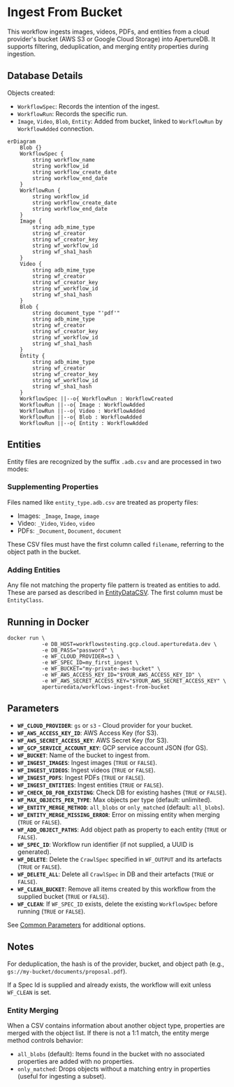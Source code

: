 # Ingest From Bucket

This workflow ingests images, videos, PDFs, and entities from a
cloud provider's bucket (AWS S3 or Google Cloud Storage) into ApertureDB.
It supports filtering, deduplication, and merging entity properties during ingestion.

## Database Details

Objects created:
* `WorkflowSpec`: Records the intention of the ingest.
* `WorkflowRun`: Records the specific run.
* `Image`, `Video`, `Blob`, `Entity`: Added from bucket, linked to `WorkflowRun` by `WorkflowAdded` connection.

```mermaid
erDiagram
    Blob {}
    WorkflowSpec {
        string workflow_name
        string workflow_id
        string workflow_create_date
        string workflow_end_date
    }
    WorkflowRun {
        string workflow_id
        string workflow_create_date
        string workflow_end_date
    }
    Image {
        string adb_mime_type
        string wf_creator
        string wf_creator_key
        string wf_workflow_id
        string wf_sha1_hash
    }
    Video {
        string adb_mime_type
        string wf_creator
        string wf_creator_key
        string wf_workflow_id
        string wf_sha1_hash
    }
    Blob {
        string document_type "'pdf'"
        string adb_mime_type
        string wf_creator
        string wf_creator_key
        string wf_workflow_id
        string wf_sha1_hash
    }
    Entity {
        string adb_mime_type
        string wf_creator
        string wf_creator_key
        string wf_workflow_id
        string wf_sha1_hash
    }
    WorkflowSpec ||--o{ WorkflowRun : WorkflowCreated
    WorkflowRun ||--o{ Image : WorkflowAdded
    WorkflowRun ||--o{ Video : WorkflowAdded
    WorkflowRun ||--o{ Blob : WorkflowAdded
    WorkflowRun ||--o{ Entity : WorkflowAdded
```

## Entities

Entity files are recognized by the suffix `.adb.csv` and are processed in two modes:

### Supplementing Properties
Files named like `entity_type.adb.csv` are treated as property files:
* Images: `_Image`, `Image`, `image`
* Video: `_Video`, `Video`, `video`
* PDFs: `_Document`, `Document`, `document`

These CSV files must have the first column called `filename`, referring to the object path in the bucket.

### Adding Entities
Any file not matching the property file pattern is treated as entities to add.
These are parsed as described in [EntityDataCSV](https://docs.aperturedata.io/python_sdk/data_loaders/csv_wrappers/EntityDataCSV). The first column must be `EntityClass`.


## Running in Docker

```
docker run \
           -e DB_HOST=workflowstesting.gcp.cloud.aperturedata.dev \
           -e DB_PASS="password" \
           -e WF_CLOUD_PROVIDER=s3 \
           -e WF_SPEC_ID=my_first_ingest \
           -e WF_BUCKET="my-private-aws-bucket" \
           -e WF_AWS_ACCESS_KEY_ID="$YOUR_AWS_ACCESS_KEY_ID" \
           -e WF_AWS_SECRET_ACCESS_KEY="$YOUR_AWS_SECRET_ACCESS_KEY" \
           aperturedata/workflows-ingest-from-bucket
```

## Parameters

* **`WF_CLOUD_PROVIDER`**: `gs` or `s3` - Cloud provider for your bucket.
* **`WF_AWS_ACCESS_KEY_ID`**: AWS Access Key (for S3).
* **`WF_AWS_SECRET_ACCESS_KEY`**: AWS Secret Key (for S3).
* **`WF_GCP_SERVICE_ACCOUNT_KEY`**: GCP service account JSON (for GS).
* **`WF_BUCKET`**: Name of the bucket to ingest from.
* **`WF_INGEST_IMAGES`**: Ingest images (`TRUE` or `FALSE`).
* **`WF_INGEST_VIDEOS`**: Ingest videos (`TRUE` or `FALSE`).
* **`WF_INGEST_PDFS`**: Ingest PDFs (`TRUE` or `FALSE`).
* **`WF_INGEST_ENTITIES`**: Ingest entities (`TRUE` or `FALSE`).
* **`WF_CHECK_DB_FOR_EXISTING`**: Check DB for existing hashes (`TRUE` or `FALSE`).
* **`WF_MAX_OBJECTS_PER_TYPE`**: Max objects per type (default: unlimited).
* **`WF_ENTITY_MERGE_METHOD`**: `all_blobs` or `only_matched` (default: `all_blobs`).
* **`WF_ENTITY_MERGE_MISSING_ERROR`**: Error on missing entity when merging (`TRUE` or `FALSE`).
* **`WF_ADD_OBJECT_PATHS`**: Add object path as property to each entity (`TRUE` or `FALSE`).
* **`WF_SPEC_ID`**: Workflow run identifier (if not supplied, a UUID is generated).
* **`WF_DELETE`**: Delete the `CrawlSpec` specified in `WF_OUTPUT` and its artefacts (`TRUE` or `FALSE`).
* **`WF_DELETE_ALL`**: Delete all `CrawlSpec` in DB and their artefacts (`TRUE` or `FALSE`).
* **`WF_CLEAN_BUCKET`**: Remove all items created by this workflow from the supplied bucket (`TRUE` or `FALSE`).
* **`WF_CLEAN`**: If `WF_SPEC_ID` exists, delete the existing `WorkflowSpec` before running (`TRUE` or `FALSE`).

See [Common Parameters](../../README.md#common-parameters) for additional options.

## Notes

For deduplication, the hash is of the provider, bucket, and object path (e.g., `gs://my-bucket/documents/proposal.pdf`).

If a Spec Id is supplied and already exists, the workflow will exit unless `WF_CLEAN` is set.

### Entity Merging
When a CSV contains information about another object type, properties are merged with the object list. If there is not a 1:1 match, the entity merge method controls behavior:

* `all_blobs` (default): Items found in the bucket with no associated properties are added with no properties.
* `only_matched`: Drops objects without a matching entry in properties (useful for ingesting a subset).

